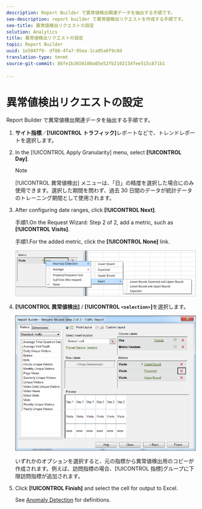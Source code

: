 ```yaml
---
description: Report Builder で異常値検出関連データを抽出する手順です。
seo-description: report builder で異常値検出リクエストを作成する手順です。
seo-title: 異常値検出リクエストの設定
solution: Analytics
title: 異常値検出リクエストの設定
topic: Report Builder
uuid: 1e504ff9- df88-4fa7-95ea-1ca05a6f9c0d
translation-type: tm+mt
source-git-commit: 86fe1b3650100a05e52fb2102134fee515c871b1

---
```



# 異常値検出リクエストの設定

Report Builder で異常値検出関連データを抽出する手順です。

1. **サイト指標**／**[!UICONTROL トラフィック]**&#x200B;レポートなどで、トレンドレポートを選択します。
1. In the [!UICONTROL Apply Granularity] menu, select **[!UICONTROL Day]**.

   >[!NOTE]
   >
   >[!UICONTROL 異常値検出] メニューは、「日」の精度を選択した場合にのみ使用できます。選択した期間を問わず、過去 30 日間のデータが統計データのトレーニング期間として使用されます。

1. After configuring date ranges, click **[!UICONTROL Next]**.

   手順1.On the Request Wizard: Step 2 of 2, add a metric, such as **[!UICONTROL Visits]**.

   手順1.For the added metric, click the **[!UICONTROL None]** link.

   ![手順の結果](assets/anomaly_select.png)

1. **[!UICONTROL 異常値検出]** / **[!UICONTROL `<selection>`]**&#x200B;を選択します。

   ![ステップ情報](assets/anomaly_visit.png)

   いずれかのオプションを選択すると、元の指標から異常値検出用のコピーが作成されます。例えば、訪問指標の場合、[!UICONTROL 指標]グループに下限訪問指標が追加されます。
1. Click **[!UICONTROL Finish]** and select the cell for output to Excel.

   See [Anomaly Detection](../../../analyze/analysis-workspace/virtual-analyst/c-anomaly-detection/anomaly-detection.md#concept_9476D6C093334B1A8044AE63835BDBE7) for definitions.
